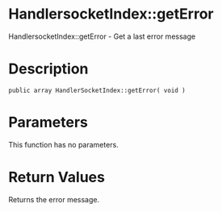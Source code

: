 # HandlersocketIndex::getError #

HandlersocketIndex::getError - Get a last error message

# Description #

```
public array HandlerSocketIndex::getError( void )
```

# Parameters #

This function has no parameters.

# Return Values #

Returns the error message.
